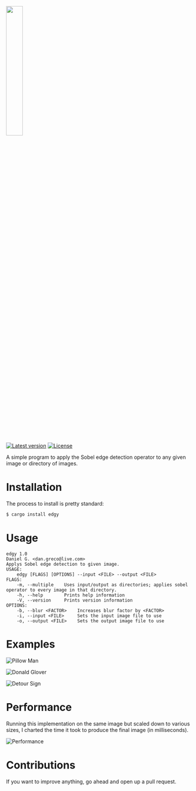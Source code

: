 <img src="https://raw.githubusercontent.com/dangreco/edgy/master/logo.png" width="30%">
<br/>

[![Latest version](https://img.shields.io/crates/v/edgy.svg)](https://crates.io/crates/edgy)
[![License](https://img.shields.io/crates/l/edgy.svg)]()

A simple program to apply the Sobel edge detection operator to any given image or directory of images.

# Installation 
The process to install is pretty standard:
```bash
$ cargo install edgy
```

# Usage
```
edgy 1.0
Daniel G. <dan.greco@live.com>
Applys Sobel edge detection to given image.
USAGE:
    edgy [FLAGS] [OPTIONS] --input <FILE> --output <FILE>
FLAGS:
    -m, --multiple    Uses input/output as directories; applies sobel operator to every image in that directory.
    -h, --help        Prints help information
    -V, --version     Prints version information
OPTIONS:
    -b, --blur <FACTOR>    Increases blur factor by <FACTOR>
    -i, --input <FILE>     Sets the input image file to use
    -o, --output <FILE>    Sets the output image file to use
```
# Examples

![Pillow Man](https://raw.githubusercontent.com/dangreco/edgy/master/examples/PillowManEx.jpg)

![Donald Glover](https://raw.githubusercontent.com/dangreco/edgy/master/examples/DonaldGloverEx.jpg)

![Detour Sign](https://raw.githubusercontent.com/dangreco/edgy/master/examples/DetourEx.jpg)

# Performance
Running this implementation on the same image but scaled down to various sizes, I charted the time it took to produce the final image (in milliseconds).

![Performance](https://raw.githubusercontent.com/dangreco/edgy/master/examples/Performance.jpg)


# Contributions
If you want to improve anything, go ahead and open up a pull request.
